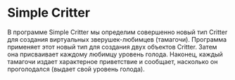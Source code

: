 # Simple Critter
В программе Simple Critter мы определим совершенно новый тип Critter для создания виртуальных зверушек-любимцев (тамагочи). Программа применяет этот новый тип для создания двух объектов Critter. Затем она присваивает каждому любимцу уровень голода. Наконец, каждый тамагочи издает характерное приветствие и сообщает, насколько он проголодался (выдает свой уровень голода).
